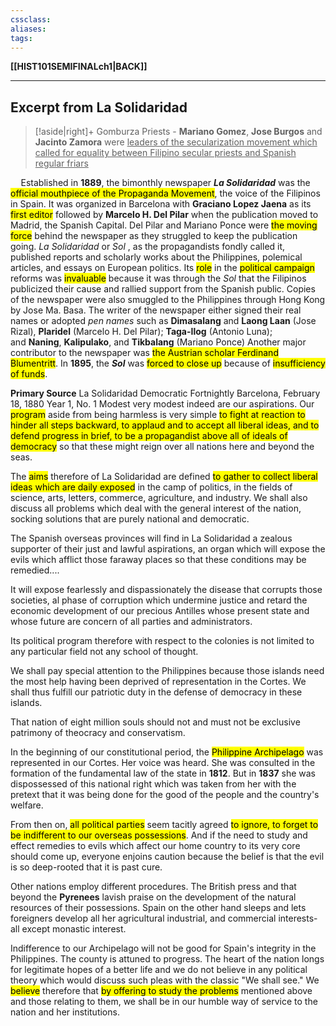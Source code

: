 ```yaml
---
cssclass:
aliases:
tags:
---
```

**[[HIST101SEMIFINALch1|BACK]]**

---
## Excerpt from La Solidaridad
>[!aside|right]+
> Gomburza Priests - **Mariano Gomez**, **Jose Burgos** and **Jacinto Zamora** were <u>leaders of the secularization movement which called for equality between Filipino secular priests and Spanish regular friars</u>

$\quad$Established in **1889**, the bimonthly newspaper _**La Solidaridad**_ was the<mark class="hltr-lightgreen"> official mouthpiece of the Propaganda Movement</mark>, the voice of the Filipinos in Spain. It was organized in Barcelona with **Graciano Lopez Jaena** as its <mark class="hltr-lightgreen">first editor</mark> followed by **Marcelo H. Del Pilar** when the publication moved to Madrid, the Spanish Capital. Del Pilar and Mariano Ponce were <mark class="hltr-lightgreen">the moving force</mark> behind the newspaper as they struggled to keep the publication going. _La Solidaridad_ or _Sol_ , as the propagandists fondly called it, published reports and scholarly works about the Philippines, polemical articles, and essays on European politics. Its <mark class="hltr-lightgreen">role</mark> in the <mark class="hltr-lightgreen">political campaign</mark> reforms was <mark class="hltr-lightgreen">invaluable</mark> because it was through the _Sol_ that the Filipinos publicized their cause and rallied support from the Spanish public. Copies of the newspaper were also smuggled to the Philippines through Hong Kong by Jose Ma. Basa. The writer of the newspaper either signed their real names or adopted *pen names* such as **Dimasalang** and **Laong Laan** (Jose Rizal), **Plaridel** (Marcelo H. Del Pilar); **Taga-Ilog** (Antonio Luna); and **Naning**, **Kalipulako**, and **Tikbalang** (Mariano Ponce) Another major contributor to the newspaper was <mark class="hltr-lightgreen">the Austrian scholar Ferdinand Blumentritt</mark>. In **1895**, the _**Sol**_ was <mark class="hltr-lightgreen">forced to close up</mark> because of <mark class="hltr-lightgreen">insufficiency of funds</mark>.

**Primary Source**
La Solidaridad
Democratic Fortnightly
Barcelona, February 18, 1880
Year 1, No. 1
Modest very modest indeed are our aspirations. Our <mark class="hltr-lightgreen">program</mark> aside from being harmless is very simple <mark class="hltr-lightgreen">to fight at reaction to hinder all steps backward, to applaud and to accept all liberal ideas, and to defend progress in brief, to be a propagandist above all of ideals of democracy</mark> so that these might reign over all nations here and beyond the seas.

The <mark class="hltr-lightgreen">aims</mark> therefore of La Solidaridad are defined <mark class="hltr-lightgreen">to gather to collect liberal ideas which are daily exposed</mark> in the camp of politics, in the fields of science, arts, letters, commerce, agriculture, and industry. We shall also discuss all problems which deal with the general interest of the nation, socking solutions that are purely national and democratic.

The Spanish overseas provinces will find in La Solidaridad a zealous supporter of their just and lawful aspirations, an organ which will expose the evils which afflict those faraway places so that these conditions may be remedied....

It will expose fearlessly and dispassionately the disease that corrupts those societies, al phase of corruption which undermine justice and retard the economic development of our precious Antilles whose present state and whose future are concern of all parties and administrators.

Its political program therefore with respect to the colonies is not limited to any particular field not
any school of thought.

We shall pay special attention to the Philippines because those islands need the most help having been deprived of representation in the Cortes. We shall thus fulfill our patriotic duty in the defense of democracy in these islands.

That nation of eight million souls should not and must not be exclusive patrimony of theocracy and
conservatism.

In the beginning of our constitutional period, the <mark class="hltr-lightgreen">Philippine Archipelago</mark> was represented in our Cortes. Her voice was heard. She was consulted in the formation of the fundamental law of the state in **1812**. But in **1837** she was dispossessed of this national right which was taken from her with the pretext that it was being done for the good of the people and the country's welfare.

From then on, <mark class="hltr-lightgreen">all political parties</mark> seem tacitly agreed <mark class="hltr-lightgreen">to ignore, to forget to be indifferent to our overseas possessions</mark>. And if the need to study and effect remedies to evils which affect our home country to its very core should come up, everyone enjoins caution because the belief is that the evil is so deep-rooted that it is past cure.

Other nations employ different procedures. The British press and that beyond the **Pyrenees** lavish praise on the development of the natural resources of their possessions. Spain on the other hand sleeps and lets foreigners develop all her agricultural industrial, and commercial interests-all except monastic interest.

Indifference to our Archipelago will not be good for Spain's integrity in the Philippines. The county is attuned to progress. The heart of the nation longs for legitimate hopes of a better life and we do not believe in any political theory which would discuss such pleas with the classic "We shall see." We <mark class="hltr-lightgreen">believe</mark> therefore that <mark class="hltr-lightgreen">by offering to study the problems</mark> mentioned above and those relating to them, we shall be in our humble way of service to the nation and her institutions.